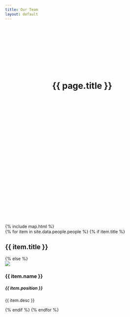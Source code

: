 ```yaml
---
title: Our Team
layout: default
---
```


<header class="masthead bg-primary text-white" style="padding-top: 140px; height: 450px">
  <div class="container">
    <h1 class="display-1 text-white">{{ page.title }}</h1>
  </div>
</header>

<section id="team" class="container text-center">
  {% include map.html %}
  <div class="row">
    {% for item in site.data.people.people %}
      {% if item.title %}
        </div>
        <h1 class="display-4 p-5 mb-5">{{ item.title }}</h1>
        <div class="row">
      {% else %}
        <div class="col-md-{{ item.size | default: 3 }} col-sm-12 d-flex align-items-stretch pb-5">
            <div class="card mb-5">
            <img src="assets/img/people/{{ item.image }}">
            <div class="card-body mt-5">
                <h3 class="card-title">{{ item.name }}</h3>
                <h5 class="card-subtitle mb-2">{{ item.position }}</h5>
                <p class="card-text">{{ item.desc }}</p>
            </div>
            </div>
        </div>
      {% endif %}
    {% endfor %}
  </div>
</section>
